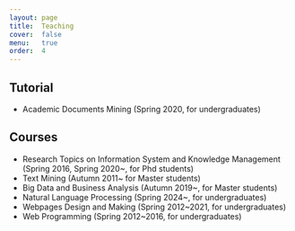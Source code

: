 ```yaml
---
layout: page
title:  Teaching
cover:  false
menu:   true
order:  4
---
```


## Tutorial 
* Academic Documents Mining (Spring 2020, for undergraduates)


## Courses
* Research Topics on Information System and Knowledge Management (Spring 2016, Spring 2020~, for Phd students)
* Text Mining (Autumn 2011~ for Master students)
* Big Data and Business Analysis (Autumn 2019~, for Master students)
* Natural Language Processing (Spring 2024~, for undergraduates)
* Webpages Design and Making (Spring 2012~2021, for undergraduates)
* Web Programming (Spring 2012~2016, for undergraduates)


